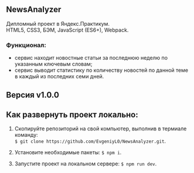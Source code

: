 ## NewsAnalyzer  
Дипломный проект в Яндекс.Практикум.  
HTML5, CSS3, БЭМ, JavaScript (ES6+), Webpack.    

### Функционал:
- сервис находит новостные статьи за последнюю неделю по указанным ключевым словам;
- сервис выводит статистику по количеству новостей по данной теме в каждый из последних семи дней.
  
## Версия v1.0.0 
  
## Как развернуть проект локально:  
1. Скопируйте репозиторий на свой компьютер, выполнив в термиале команду:  
`$ git clone https://github.com/EvgeniyL0/NewsAnalyzer.git`.  
  
2. Установите необходимые пакеты: `$ npm i`.  
  
3. Запустите проект на локальном сервере: `$ npm run dev`.
